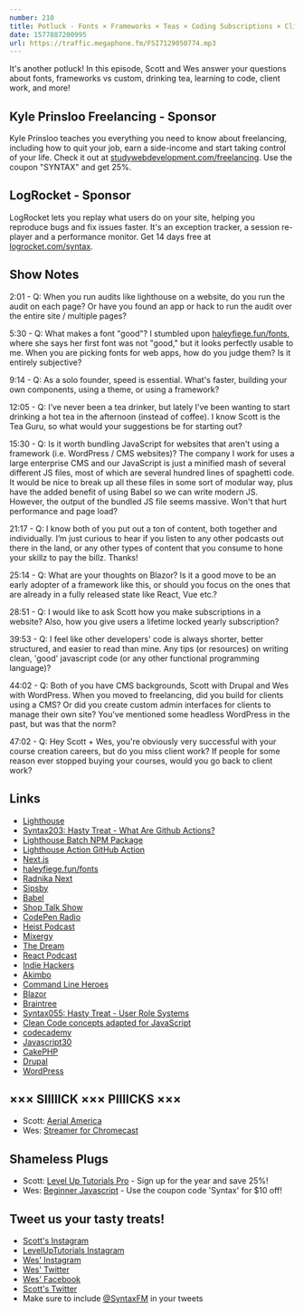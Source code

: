 ```yaml
---
number: 210
title: Potluck - Fonts × Frameworks × Teas × Coding Subscriptions × Client Work × More!
date: 1577887200995
url: https://traffic.megaphone.fm/FSI7129050774.mp3
---
```


It's another potluck! In this episode, Scott and Wes answer your questions about fonts, frameworks vs custom, drinking tea, learning to code, client work, and more!

## Kyle Prinsloo Freelancing - Sponsor
Kyle Prinsloo teaches you everything you need to know about freelancing, including how to quit your job, earn a side-income and start taking control of your life. Check it out at [studywebdevelopment.com/freelancing](https://studywebdevelopment.com/freelancing). Use the coupon "SYNTAX" and get 25%.

## LogRocket - Sponsor
LogRocket lets you replay what users do on your site, helping you reproduce bugs and fix issues faster. It's an exception tracker, a session re-player and a performance monitor. Get 14 days free at [logrocket.com/syntax](https://logrocket.com/syntax).

## Show Notes

2:01 - Q: When you run audits like lighthouse on a website, do you run the audit on each page? Or have you found an app or hack to run the audit over the entire site / multiple pages?

5:30 - Q: What makes a font "good"? I stumbled upon [haleyfiege.fun/fonts](https://www.haleyfiege.fun/fonts), where she says her first font was not "good," but it looks perfectly usable to me. When you are picking fonts for web apps, how do you judge them? Is it entirely subjective?

9:14 - Q: As a solo founder, speed is essential. What's faster, building your own components, using a theme, or using a framework?

12:05 - Q: I’ve never been a tea drinker, but lately I’ve been wanting to start drinking a hot tea in the afternoon (instead of coffee). I know Scott is the Tea Guru, so what would your suggestions be for starting out?

15:30 - Q: Is it worth bundling JavaScript for websites that aren't using a framework (i.e. WordPress / CMS websites)? The company I work for uses a large enterprise CMS and our JavaScript is just a minified mash of several different JS files, most of which are several hundred lines of spaghetti code. It would be nice to break up all these files in some sort of modular way, plus have the added benefit of using Babel so we can write modern JS. However, the output of the bundled JS file seems massive. Won't that hurt performance and page load?

21:17 - Q: I know both of you put out a ton of content, both together and individually. I’m just curious to hear if you listen to any other podcasts out there in the land, or any other types of content that you consume to hone your skillz to pay the billz. Thanks!

25:14 - Q: What are your thoughts on Blazor? Is it a good move to be an early adopter of a framework like this, or should you focus on the ones that are already in a fully released state like React, Vue etc.?

28:51 - Q: I would like to ask Scott how you make subscriptions in a website? Also, how you give users a lifetime locked yearly subscription?

39:53 - Q: I feel like other developers' code is always shorter, better structured, and easier to read than mine. Any tips (or resources) on writing clean, 'good' javascript code (or any other functional programming language)?

44:02 - Q: Both of you have CMS backgrounds, Scott with Drupal and Wes with WordPress. When you moved to freelancing, did you build for clients using a CMS? Or did you create custom admin interfaces for clients to manage their own site? You've mentioned some headless WordPress in the past, but was that the norm?

47:02 - Q: Hey Scott + Wes, you're obviously very successful with your course creation careers, but do you miss client work? If people for some reason ever stopped buying your courses, would you go back to client work?

## Links
* [Lighthouse](https://github.com/GoogleChrome/lighthouse)
* [Syntax203: Hasty Treat - What Are Github Actions?](https://syntax.fm/show/203/hasty-treat-what-are-github-actions)
* [Lighthouse Batch NPM Package](https://www.npmjs.com/package/lighthouse-batch)
* [Lighthouse Action GitHub Action](https://github.com/jakejarvis/lighthouse-action)
* [Next.js](https://nextjs.org/)
* [haleyfiege.fun/fonts](https://www.haleyfiege.fun/fonts)
* [Radnika Next](https://hanken.co/products/radnika-next)
* [Sipsby](https://www.sipsby.com/)
* [Babel](https://babeljs.io/)
* [Shop Talk Show](https://shoptalkshow.com/)
* [CodePen Radio](https://blog.codepen.io/radio/)
* [Heist Podcast](https://www.heistpodcast.com/)
* [Mixergy](https://mixergy.com/)
* [The Dream](https://podcasts.apple.com/us/podcast/the-dream/id1435743296)
* [React Podcast](https://reactpodcast.simplecast.fm/)
* [Indie Hackers](https://www.indiehackers.com/podcast)
* [Akimbo](https://www.akimbo.link/)
* [Command Line Heroes](https://www.redhat.com/en/command-line-heroes)
* [Blazor](https://dotnet.microsoft.com/apps/aspnet/web-apps/blazor)
* [Braintree](https://www.braintreepayments.com/)
* [Syntax055: Hasty Treat - User Role Systems](https://syntax.fm/show/055/hasty-treat-user-role-systems)
* [Clean Code concepts adapted for JavaScript](https://github.com/ryanmcdermott/clean-code-javascript)
* [codecademy](https://www.codecademy.com/)
* [Javascript30](https://javascript30.com/)
* [CakePHP](https://cakephp.org/)
* [Drupal](https://www.drupal.org/)
* [WordPress](https://wordpress.org/)

## ××× SIIIIICK ××× PIIIICKS ×××
* Scott: [Aerial America](https://www.smithsonianchannel.com/shows/aerial-america/701)
* Wes: [Streamer for Chromecast](https://apps.apple.com/us/app/streamer-for-chromecast/id1151425002)

## Shameless Plugs
* Scott: [Level Up Tutorials Pro](https://www.leveluptutorials.com/pro) - Sign up for the year and save 25%!
* Wes: [Beginner Javascript](https://beginnerjavascript.com/) - Use the coupon code 'Syntax' for $10 off!

## Tweet us your tasty treats!
* [Scott's Instagram](https://www.instagram.com/stolinski/)
* [LevelUpTutorials Instagram](https://www.instagram.com/LevelUpTutorials/)
* [Wes' Instagram](https://www.instagram.com/wesbos/)
* [Wes' Twitter](https://twitter.com/wesbos)
* [Wes' Facebook](https://www.facebook.com/wesbos.developer)
* [Scott's Twitter](https://twitter.com/stolinski)
* Make sure to include [@SyntaxFM](https://twitter.com/SyntaxFM) in your tweets
